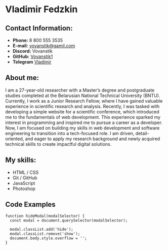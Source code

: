 # Vladimir Fedzkin

## Contact Information:

- **Phone:** 8 800 555 3535
- **E-mail:** vovanstik@gamil.com
- **Discord:** Vovanstik
- **GitHub:** [Vovanstik1](https://github.com/vovanstik1)
- **Telegram** [Vladimir](https://t.me/#)

## About me:

I am a 27-year-old researcher with a Master’s degree and postgraduate studies completed at the Belarusian National Technical University (BNTU). Currently, I work as a Junior Research Fellow, where I have gained valuable experience in scientific research and analysis. Recently, I was tasked with developing a simple website for a scientific conference, which introduced me to the fundamentals of web development. This experience sparked my interest in programming and inspired me to pursue a career as a developer. Now, I am focused on building my skills in web development and software engineering to transition into a tech-focused role. I am driven, detail-oriented, and eager to apply my research background and newly acquired technical skills to create impactful digital solutions.

## My skills:

- HTML / CSS
- Git / GitHub
- JavaScript
- Photoshop

## Code Examples

```
function hideModal(modalSelector) {
  const modal = document.querySelector(modalSelector);

  modal.classList.add('hide');
  modal.classList.remove('show');
  document.body.style.overflow = '';
}
```
